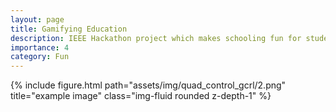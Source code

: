 ```yaml
---
layout: page
title: Gamifying Education
description: IEEE Hackathon project which makes schooling fun for students in middle school by gamifying education
importance: 4
category: Fun
---
```


<div class="row">
    <div class="col-sm mt-3 mt-md-0">
        {% include figure.html path="assets/img/quad_control_gcrl/2.png" title="example image" class="img-fluid rounded z-depth-1" %}
    </div>
</div>



